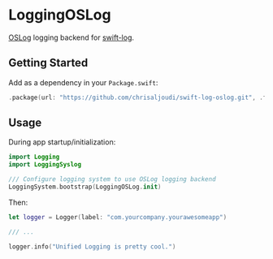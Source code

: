 # LoggingOSLog

[OSLog](https://developer.apple.com/documentation/os/oslog) logging backend for [swift-log](https://github.com/apple/swift-log).

## Getting Started

Add as a dependency in your `Package.swift`:

```swift
.package(url: "https://github.com/chrisaljoudi/swift-log-oslog.git", .from("0.1.0"))
```

## Usage

During app startup/initialization:

```swift
import Logging
import LoggingSyslog

/// Configure logging system to use OSLog logging backend
LoggingSystem.bootstrap(LoggingOSLog.init)
```

Then:
```swift
let logger = Logger(label: "com.yourcompany.yourawesomeapp")

/// ...

logger.info("Unified Logging is pretty cool.")
```

